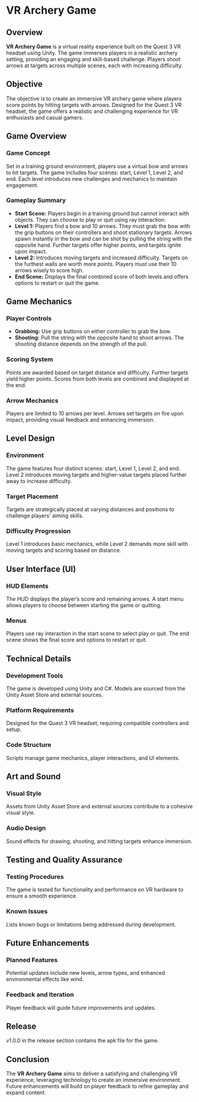 # VR Archery Game

## Overview

**VR Archery Game** is a virtual reality experience built on the Quest 3 VR headset using Unity. The game immerses players in a realistic archery setting, providing an engaging and skill-based challenge. Players shoot arrows at targets across multiple scenes, each with increasing difficulty.

## Objective

The objective is to create an immersive VR archery game where players score points by hitting targets with arrows. Designed for the Quest 3 VR headset, the game offers a realistic and challenging experience for VR enthusiasts and casual gamers.

## Game Overview

### Game Concept

Set in a training ground environment, players use a virtual bow and arrows to hit targets. The game includes four scenes: start, Level 1, Level 2, and end. Each level introduces new challenges and mechanics to maintain engagement.

### Gameplay Summary

- **Start Scene:** Players begin in a training ground but cannot interact with objects. They can choose to play or quit using ray interaction.
- **Level 1:** Players find a bow and 10 arrows. They must grab the bow with the grip buttons on their controllers and shoot stationary targets. Arrows spawn instantly in the bow and can be shot by pulling the string with the opposite hand. Further targets offer higher points, and targets ignite upon impact.
- **Level 2:** Introduces moving targets and increased difficulty. Targets on the furthest walls are worth more points. Players must use their 10 arrows wisely to score high.
- **End Scene:** Displays the final combined score of both levels and offers options to restart or quit the game.

## Game Mechanics

### Player Controls

- **Grabbing:** Use grip buttons on either controller to grab the bow.
- **Shooting:** Pull the string with the opposite hand to shoot arrows. The shooting distance depends on the strength of the pull.

### Scoring System

Points are awarded based on target distance and difficulty. Further targets yield higher points. Scores from both levels are combined and displayed at the end.

### Arrow Mechanics

Players are limited to 10 arrows per level. Arrows set targets on fire upon impact, providing visual feedback and enhancing immersion.

## Level Design

### Environment

The game features four distinct scenes: start, Level 1, Level 2, and end. Level 2 introduces moving targets and higher-value targets placed further away to increase difficulty.

### Target Placement

Targets are strategically placed at varying distances and positions to challenge players' aiming skills.

### Difficulty Progression

Level 1 introduces basic mechanics, while Level 2 demands more skill with moving targets and scoring based on distance.

## User Interface (UI)

### HUD Elements

The HUD displays the player’s score and remaining arrows. A start menu allows players to choose between starting the game or quitting.

### Menus

Players use ray interaction in the start scene to select play or quit. The end scene shows the final score and options to restart or quit.

## Technical Details

### Development Tools

The game is developed using Unity and C#. Models are sourced from the Unity Asset Store and external sources.

### Platform Requirements

Designed for the Quest 3 VR headset, requiring compatible controllers and setup.

### Code Structure

Scripts manage game mechanics, player interactions, and UI elements.

## Art and Sound

### Visual Style

Assets from Unity Asset Store and external sources contribute to a cohesive visual style.

### Audio Design

Sound effects for drawing, shooting, and hitting targets enhance immersion.

## Testing and Quality Assurance

### Testing Procedures

The game is tested for functionality and performance on VR hardware to ensure a smooth experience.

### Known Issues

Lists known bugs or limitations being addressed during development.

## Future Enhancements

### Planned Features

Potential updates include new levels, arrow types, and enhanced environmental effects like wind.

### Feedback and Iteration

Player feedback will guide future improvements and updates.

## Release

v1.0.0 in the release section contains the apk file for the game.

## Conclusion

The **VR Archery Game** aims to deliver a satisfying and challenging VR experience, leveraging technology to create an immersive environment. Future enhancements will build on player feedback to refine gameplay and expand content.
